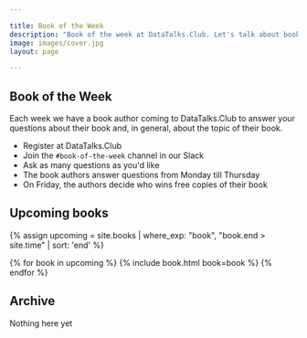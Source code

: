```yaml
---

title: Book of the Week
description: "Book of the week at DataTalks.Club. Let's talk about books!"
image: images/cover.jpg
layout: page

---
```


## Book of the Week 

Each week we have a book author coming to DataTalks.Club to answer your questions about their book
and, in general, about the topic of their book.

* Register at DataTalks.Club
* Join the `#book-of-the-week` channel in our Slack
* Ask as many questions as you'd like
* The book authors answer questions from Monday till Thursday
* On Friday, the authors decide who wins free copies of their book

## Upcoming books

{% assign upcoming = site.books 
  | where_exp: "book", "book.end > site.time"
  | sort: 'end' %}

<div class="books">
{% for book in upcoming %}
  {% include book.html book=book %}
{% endfor %}
</div>


## Archive

Nothing here yet